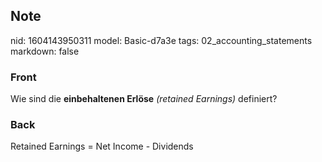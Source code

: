 ## Note
nid: 1604143950311
model: Basic-d7a3e
tags: 02_accounting_statements
markdown: false

### Front
<p>Wie sind die <b>einbehaltenen Erlöse</b> <i style="">(retained
Earnings)</i> definiert?

### Back
Retained Earnings = Net Income - Dividends
